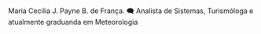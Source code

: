 Maria Cecilia J. Payne B. de França.
🗨️ Analista de Sistemas, Turismóloga e atualmente graduanda em Meteorologia
